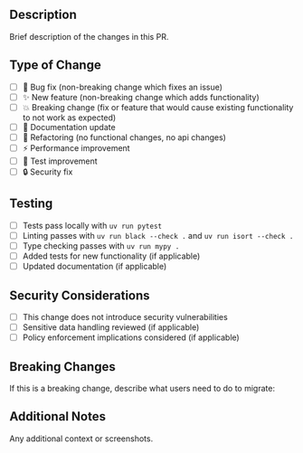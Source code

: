 ## Description
Brief description of the changes in this PR.

## Type of Change
- [ ] 🐛 Bug fix (non-breaking change which fixes an issue)
- [ ] ✨ New feature (non-breaking change which adds functionality)
- [ ] 💥 Breaking change (fix or feature that would cause existing functionality to not work as expected)
- [ ] 📝 Documentation update
- [ ] 🔧 Refactoring (no functional changes, no api changes)
- [ ] ⚡ Performance improvement
- [ ] 🧪 Test improvement
- [ ] 🔒 Security fix

## Testing
- [ ] Tests pass locally with `uv run pytest`
- [ ] Linting passes with `uv run black --check .` and `uv run isort --check .`
- [ ] Type checking passes with `uv run mypy .`
- [ ] Added tests for new functionality (if applicable)
- [ ] Updated documentation (if applicable)

## Security Considerations
- [ ] This change does not introduce security vulnerabilities
- [ ] Sensitive data handling reviewed (if applicable)
- [ ] Policy enforcement implications considered (if applicable)

## Breaking Changes
If this is a breaking change, describe what users need to do to migrate:

## Additional Notes
Any additional context or screenshots.